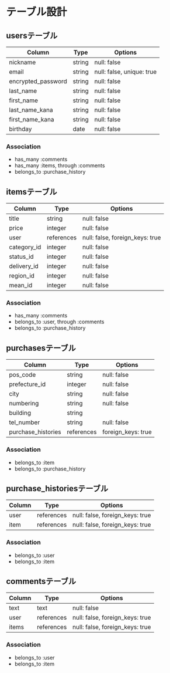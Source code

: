 # テーブル設計

## usersテーブル

|       Column       |  Type   |          Options          |
| ------------------ | ------- | ------------------------- |
| nickname           | string  | null: false               |
| email              | string  | null: false, unique: true |
| encrypted_password | string  | null: false               |
| last_name          | string  | null: false               |
| first_name         | string  | null: false               |
| last_name_kana     | string  | null: false               |
| first_name_kana    | string  | null: false               |
| birthday           | date    | null: false               |

### Association

- has_many :comments
- has_many :items, through :comments
- belongs_to :purchase_history

## itemsテーブル

|    Column   |     Type   |              Options            |
| ----------- | ---------- | ------------------------------- |
| title       | string     | null: false                     |
| price       | integer    | null: false                     |
| user        | references | null: false, foreign_keys: true |
| category_id | integer    | null: false                     |
| status_id   | integer    | null: false                     |
| delivery_id | integer    | null: false                     |
| region_id   | integer    | null: false                     |
| mean_id     | integer    | null: false                     |

### Association

- has_many :comments
- belongs_to :user, through :comments
- belongs_to :purchase_history

## purchasesテーブル

|       Column       |    Type    |   Options          |
| ------------------ | ---------- | ------------------ |
| pos_code           | string     | null: false        |
| prefecture_id      | integer    | null: false        |
| city               | string     | null: false        |
| numbering          | string     | null: false        |
| building           | string     |                    |
| tel_number         | string     | null: false        |
| purchase_histories | references | foreign_keys: true |

### Association

- belongs_to :item
- belongs_to :purchase_history

## purchase_historiesテーブル

| Column |    Type    |             Options             |
| ------ | -----------|-------------------------------- |
| user   | references | null: false, foreign_keys: true |
| item   | references | null: false, foreign_keys: true |

### Association

- belongs_to :user
- belongs_to :item

## commentsテーブル

| Column |    Type    |              Options            |
| ------ | ---------- | ------------------------------- |
| text   | text       | null: false                     |
| user   | references | null: false, foreign_keys: true |
| items  | references | null: false, foreign_keys: true |

### Association

- belongs_to :user
- belongs_to :item